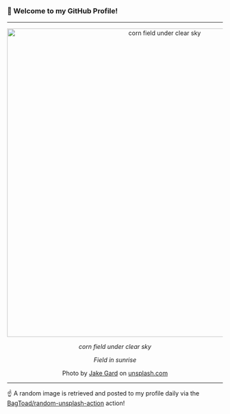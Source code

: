 ### 👋 Welcome to my GitHub Profile!

----

<div align="center">
  <img width="720" src="https://images.unsplash.com/uploads/141247613151541c06062/c15fb37d?crop=entropy&cs=tinysrgb&fit=max&fm=jpg&ixid=M3w1NTI0OTR8MHwxfHJhbmRvbXx8fHx8fHx8fDE3NDkwMTc2OTN8&ixlib=rb-4.1.0&q=80&w=1080" alt="corn field under clear sky">
  
  <em>corn field under clear sky</em>
  
  <em>Field in sunrise</em>
  
  Photo by [Jake Gard](http://Jaktwitter) on [unsplash.com](https://unsplash.com/)
</div>

----

☝️ A random image is retrieved and posted to my profile daily via the [BagToad/random-unsplash-action](https://github.com/BagToad/random-unsplash-action) action!

